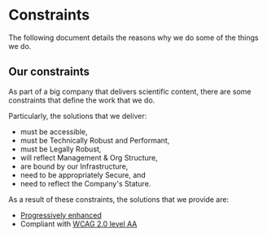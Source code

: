 # Constraints

The following document details the reasons why we do some of the things we do.

## Our constraints

As part of a big company that delivers scientific content, there are some constraints that define the work that we do.

Particularly, the solutions that we deliver:

* must be accessible,
* must be Technically Robust and Performant,
* must be Legally Robust,
* will reflect Management & Org Structure,
* are bound by our Infrastructure,
* need to be appropriately Secure, and
* need to reflect the Company's Stature.

As a result of these constraints, the solutions that we provide are:

* [Progressively enhanced](../practices/house-style.md#progressive-enhancement-and-browser-support)
* Compliant with [WCAG 2.0 level AA](../practices/house-style.md#ccessibility)
